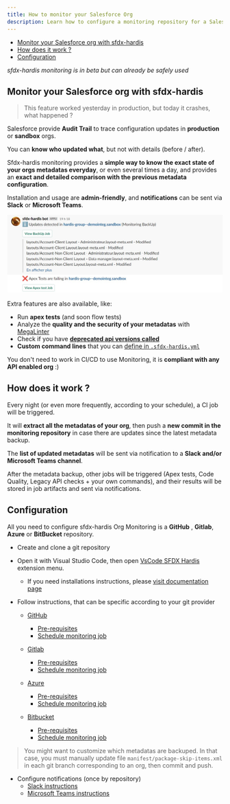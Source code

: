 ```yaml
---
title: How to monitor your Salesforce Org
description: Learn how to configure a monitoring repository for a Salesforce Org, using sfdx-hardis, then how to read reports
---
```

<!-- markdownlint-disable MD013 -->

- [Monitor your Salesforce org with sfdx-hardis](#monitor-your-salesforce-org-with-sfdx-hardis)
- [How does it work ?](#how-does-it-work)
- [Configuration](#configuration)

_sfdx-hardis monitoring is in beta but can already be safely used_

## Monitor your Salesforce org with sfdx-hardis

> This feature worked yesterday in production, but today it crashes, what happened ?

Salesforce provide **Audit Trail** to trace configuration updates in **production** or **sandbox** orgs.

You can **know who updated what**, but not with details (before / after).

Sfdx-hardis monitoring provides a **simple way to know the exact state of your orgs metadatas everyday**, or even several times a day, and provides an **exact and detailed comparison with the previous metadata configuration**.

Installation and usage are **admin-friendly**, and **notifications** can be sent via **Slack** or **Microsoft Teams**.

![](assets/images/screenshot-slack-monitoring.jpg)

Extra features are also available, like:

- Run **apex tests** (and soon flow tests)
- Analyze the **quality and the security of your metadatas** with [MegaLinter](https://megalinter.io/latest/)
- Check if you have [**deprecated api versions called**](https://nicolas.vuillamy.fr/handle-salesforce-api-versions-deprecation-like-a-pro-335065f52238)
- **Custom command lines** that you can [define in `.sfdx-hardis.yml`](https://sfdx-hardis.cloudity.com/hardis/org/monitor/all/)

You don't need to work in CI/CD to use Monitoring, it is **compliant with any API enabled org** :)

## How does it work ?

Every night (or even more frequently, according to your schedule), a CI job will be triggered.

It will **extract all the metadatas of your org**, then push a **new commit in the monitoring repository** in case there are updates since the latest metadata backup.

The **list of updated metadatas** will be sent via notification to a **Slack and/or Microsoft Teams channel**.

After the metadata backup, other jobs will be triggered (Apex tests, Code Quality, Legacy API checks + your own commands), and their results will be stored in job artifacts and sent via notifications.

## Configuration

All you need to configure sfdx-hardis Org Monitoring is a **GitHub** , **Gitlab**, **Azure** or **BitBucket** repository.

- Create and clone a git repository
- Open it with Visual Studio Code, then open [VsCode SFDX Hardis](https://marketplace.visualstudio.com/items?itemName=NicolasVuillamy.vscode-sfdx-hardis) extension menu.
  - If you need installations instructions, please [visit documentation page](salesforce-ci-cd-use-install.md)

- Follow instructions, that can be specific according to your git provider

  - [GitHub](salesforce-monitoring-config-github.md)
    - [Pre-requisites](salesforce-monitoring-config-github.md#pre-requisites)
    - [Schedule monitoring job](salesforce-monitoring-config-github.md#schedule-the-monitoring-job)

  - [Gitlab](salesforce-monitoring-config-gitlab.md)
    - [Pre-requisites](salesforce-monitoring-config-gitlab.md#pre-requisites)
    - [Schedule monitoring job](salesforce-monitoring-config-gitlab.md#schedule-the-monitoring-job)

  - [Azure](salesforce-monitoring-config-azure.md)
    - [Pre-requisites](salesforce-monitoring-config-azure.md#pre-requisites)
    - [Schedule monitoring job](salesforce-monitoring-config-azure.md#schedule-the-monitoring-job)

  - [Bitbucket](salesforce-monitoring-config-bitbucket.md)
    - [Pre-requisites](salesforce-monitoring-config-bitbucket.md#pre-requisites)
    - [Schedule monitoring job](salesforce-monitoring-config-bitbucket.md#schedule-the-monitoring-job)

> You might want to customize which metadatas are backuped.
> In that case, you must manually update file `manifest/package-skip-items.xml` in each git branch corresponding to an org, then commit and push.

- Configure notifications (once by repository)
  - [Slack instructions](salesforce-ci-cd-setup-integration-slack.md)
  - [Microsoft Teams instructions](salesforce-ci-cd-setup-integration-ms-teams.md)
